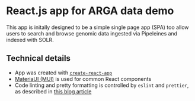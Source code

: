 # React.js app for ARGA data demo

This app is initally designed to be a simple single page app (SPA) too allow users to search and 
browse genomic data ingested via Pipeleines and indexed with SOLR.

## Technical details

- App was created with [`create-react-app`](https://github.com/facebook/create-react-app) 
- [MateriaUI (MUI)](https://mui.com/) is used for common React components
- Code linting and pretty formatting is controlled by `eslint` and `prettier`, as described in [this blog article](https://blog.nerdjfpb.com/how-to-add-eslint-prettier-and-husky-git-hook-in-react-js-2022/)

